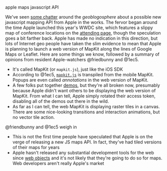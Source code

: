 apple maps javascript API

We've seen [some chatter](http://www.sparkgeo.com/blog/apple-maps-api/) around the _geoblogosphere_ about a possible new javascript mapping API from Apple in the works. The fervor began around the time Apple launched this year's WWDC site, which features a slippy map of conference locations on the [attending page](https://developer.apple.com/wwdc/attending/), though the speculation goes a bit farther back. Apple has made no indication in this direction, but lots of Internet geo people have taken the slim evidence to mean that Apple is planning to launch a web version of MapKit along the lines of Google Maps or Leaflet. Here are some things we know, followed by a summary of opinions from resident Apple-watchers @friedbunny and @1ec5. 

- It's called MapKit (or `mapkit.js`), just like the iOS SDK
- According to @1ec5, [`mapkit.js`](https://cdn.apple-mapkit.com/mk/3.1.x/mapkit.js) is transpiled from the mobile MapKit. Popups are even called *annotations* in the web version of MapKit. 
- A few folks put together [demos](http://fruitymaps.com/), but they're all broken now, presumably because Apple didn't want others to be displaying the web version of MapKit. From what I can tell, Apple simply rotated their access token, disabling all of the demos out there in the wild. 
- As far as I can tell, the web MapKit is displaying raster tiles in a canvas. There are some nice-looking transitions and interaction animations, but no vector tile action. 

@friendbunny and @1ec5 weigh in

- This is not the first time people have speculated that Apple is on the verge of releasing a new JS maps API. In fact, they've had tiled versions of their maps for years
- Apple hasn't released any substantial development tools for the web since [web objects](https://en.wikipedia.org/wiki/WebObjects#2006:_Apple_deprecates_WebObjects_developer_tools) and it's not likely that they're going to do so for maps. Web developers aren't really Apple's market








